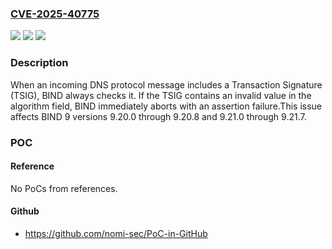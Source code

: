 ### [CVE-2025-40775](https://cve.mitre.org/cgi-bin/cvename.cgi?name=CVE-2025-40775)
![](https://img.shields.io/static/v1?label=Product&message=BIND%209&color=blue)
![](https://img.shields.io/static/v1?label=Version&message=9.20.0%3C%3D%209.20.8%20&color=brighgreen)
![](https://img.shields.io/static/v1?label=Vulnerability&message=CWE-232%20Improper%20Handling%20of%20Undefined%20Values&color=brighgreen)

### Description

When an incoming DNS protocol message includes a Transaction Signature (TSIG), BIND always checks it.  If the TSIG contains an invalid value in the algorithm field, BIND immediately aborts with an assertion failure.This issue affects BIND 9 versions 9.20.0 through 9.20.8 and 9.21.0 through 9.21.7.

### POC

#### Reference
No PoCs from references.

#### Github
- https://github.com/nomi-sec/PoC-in-GitHub

